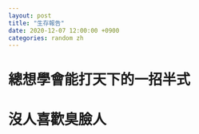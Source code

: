 ```yaml
---
layout: post
title: "生存報告"
date: 2020-12-07 12:00:00 +0900
categories: random zh
---
```


# 總想學會能打天下的一招半式

# 沒人喜歡臭臉人

